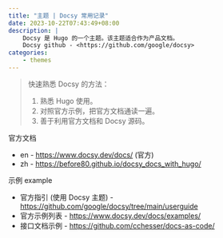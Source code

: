 ```yaml
---
title: "主题 | Docsy 常用记录"
date: 2023-10-22T07:43:49+08:00
description: |
    Docsy 是 Hugo 的一个主题。该主题适合作为产品文档。
    Docsy github - <https://github.com/google/docsy>
categories:
    - themes
---
```


> 快速熟悉 Docsy 的方法：
>
> 1. 熟悉 Hugo 使用。
> 1. 对照官方示例，把官方文档通读一遍。
> 1. 善于利用官方文档和 Docsy 源码。

官方文档

+ en - <https://www.docsy.dev/docs/> (官方)
+ zh - <https://before80.github.io/docsy_docs_with_hugo/>

示例 example

+ 官方指引 (使用 Docsy 主题) - <https://github.com/google/docsy/tree/main/userguide>
+ 官方示例列表 - <https://www.docsy.dev/docs/examples/>
+ 接口文档示例 - <https://github.com/cchesser/docs-as-code/>

